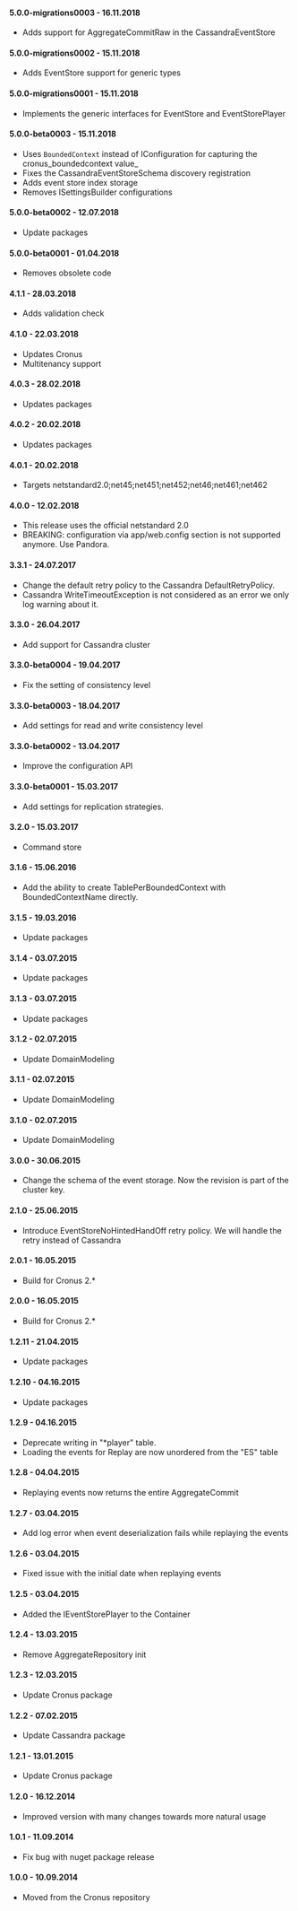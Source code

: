#### 5.0.0-migrations0003 - 16.11.2018
* Adds support for AggregateCommitRaw in the CassandraEventStore

#### 5.0.0-migrations0002 - 15.11.2018
* Adds EventStore support for generic types

#### 5.0.0-migrations0001 - 15.11.2018
* Implements the generic interfaces for EventStore and EventStorePlayer

#### 5.0.0-beta0003 - 15.11.2018
* Uses `BoundedContext` instead of IConfiguration for capturing the cronus_boundedcontext value_
* Fixes the CassandraEventStoreSchema discovery registration
* Adds event store index storage
* Removes ISettingsBuilder configurations

#### 5.0.0-beta0002 - 12.07.2018
* Update packages

#### 5.0.0-beta0001 - 01.04.2018
* Removes obsolete code

#### 4.1.1 - 28.03.2018
* Adds validation check

#### 4.1.0 - 22.03.2018
* Updates Cronus
* Multitenancy support

#### 4.0.3 - 28.02.2018
* Updates packages

#### 4.0.2 - 20.02.2018
* Updates packages

#### 4.0.1 - 20.02.2018
* Targets netstandard2.0;net45;net451;net452;net46;net461;net462

#### 4.0.0 - 12.02.2018
* This release uses the official netstandard 2.0
* BREAKING: configuration via app/web.config section is not supported anymore. Use Pandora.

#### 3.3.1 - 24.07.2017
* Change the default retry policy to the Cassandra DefaultRetryPolicy.
* Cassandra WriteTimeoutException is not considered as an error we only log warning about it.

#### 3.3.0 - 26.04.2017
* Add support for Cassandra cluster

#### 3.3.0-beta0004 - 19.04.2017
* Fix the setting of consistency level

#### 3.3.0-beta0003 - 18.04.2017
* Add settings for read and write consistency level

#### 3.3.0-beta0002 - 13.04.2017
* Improve the configuration API

#### 3.3.0-beta0001 - 15.03.2017
* Add settings for replication strategies.

#### 3.2.0 - 15.03.2017
* Command store

#### 3.1.6 - 15.06.2016
* Add the ability to create TablePerBoundedContext with BoundedContextName directly.

#### 3.1.5 - 19.03.2016
* Update packages

#### 3.1.4 - 03.07.2015
* Update packages

#### 3.1.3 - 03.07.2015
* Update packages

#### 3.1.2 - 02.07.2015
* Update DomainModeling

#### 3.1.1 - 02.07.2015
* Update DomainModeling

#### 3.1.0 - 02.07.2015
* Update DomainModeling

#### 3.0.0 - 30.06.2015
* Change the schema of the event storage. Now the revision is part of the cluster key.

#### 2.1.0 - 25.06.2015
* Introduce EventStoreNoHintedHandOff retry policy. We will handle the retry instead of Cassandra

#### 2.0.1 - 16.05.2015
* Build for Cronus 2.*

#### 2.0.0 - 16.05.2015
* Build for Cronus 2.*

#### 1.2.11 - 21.04.2015
* Update packages

#### 1.2.10 - 04.16.2015
* Update packages

#### 1.2.9 - 04.16.2015
* Deprecate writing in "*player" table.
* Loading the events for Replay are now unordered from the "ES" table

#### 1.2.8 - 04.04.2015
* Replaying events now returns the entire AggregateCommit

#### 1.2.7 - 03.04.2015
* Add log error when event deserialization fails while replaying the events

#### 1.2.6 - 03.04.2015
* Fixed issue with the initial date when replaying events

#### 1.2.5 - 03.04.2015
* Added the IEventStorePlayer to the Container

#### 1.2.4 - 13.03.2015
* Remove AggregateRepository init

#### 1.2.3 - 12.03.2015
* Update Cronus package

#### 1.2.2 - 07.02.2015
* Update Cassandra package

#### 1.2.1 - 13.01.2015
* Update Cronus package

#### 1.2.0 - 16.12.2014
* Improved version with many changes towards more natural usage

#### 1.0.1 - 11.09.2014
* Fix bug with nuget package release

#### 1.0.0 - 10.09.2014
* Moved from the Cronus repository
